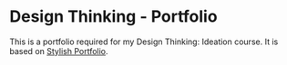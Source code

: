 # Design Thinking - Portfolio

This is a portfolio required for my Design Thinking: Ideation course. It is based on [Stylish Portfolio](https://startbootstrap.com/theme/stylish-portfolio/).